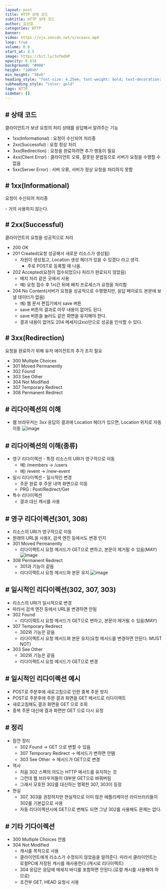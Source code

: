 ```yaml
---
layout: post
title: HTTP 상태 코드
subtitle: HTTP 상태 코드
author: 김선호
categories: HTTP
banner:
video: https://vjs.zencdn.net/v/oceans.mp4
loop: true
volume: 0.8
start_at: 8.5
image: https://bit.ly/3xTmdUP
opacity: 0.618
background: "#000"
height: "100vh"
min_height: "38vh"
heading_style: "font-size: 4.25em; font-weight: bold; text-decoration: underline"
subheading_style: "color: gold"
tags: HTTP
sidebar: []
---
```


## # 상태 코드
<p>클라이언트가 보낸 요청의 처리 상태를 응답해서 알려주는 기능</p>

- 1xx(Informational) : 요청이 수신되어 처리중
- 2xx(Successful) : 요청 정상 처리
- 3xx(Redirection) : 요청을 완료하려면 추가 행동이 필요
- 4xx(Client Error) : 클라이언트 오류, 잘못된 문법등으로 서버가 요청을 수행할 수 없음
- 5xx(Server Error) : 서버 오류, 서버가 정상 요청을 처리하지 못함

## # 1xx(Informational)
<p>요청이 수신되어 처리중</p>
- 거의 사용하지 않는다.

## # 2xx(Successful)
<p>클라이언트의 요청을 성공적으로 처리</p>

- 200 OK
- 201 Created(요청 성공해서 새로운 리소스가 생성됨)
  - 자원이 생성됬고, Location 생성 헤더가 있을 수 있겠다 라고 생각.
    - 주로 POST로 등록할 때 나옴.
- 202 Accepted(요청이 접수되었으나 처리가 완료되지 않았음)
  - 배치 처리 같은 곳에서 사용
  - 예) 요청 접수 후 1시간 뒤에 배치 프로세스가 요청을 처리함
- 204 No Content(서버가 요청을 성공적으로 수행했지만, 응답 페이로드 본문에 보낼 데이터가 없음)
  - 예) 웹 문서 편집기에서 save 버튼
  - save 버튼의 결과로 아무 내용이 없어도 된다.
  - save 버튼을 눌러도 같은 화면을 유지해야 한다.
  - 결과 내용이 없어도 204 메세지(2xx)만으로 성공을 인식할 수 있다.

## # 3xx(Redirection)
<p>요청을 완료하기 위해 유저 에이전트의 추가 조치 필요</p>

- 300 Multiple Choices
- 301 Moved Permanently
- 302 Found
- 303 See Other
- 304 Not Modified
- 307 Temporary Redirect
- 308 Permanent Redirect

## # 리다이렉션의 이해
- 웹 브라우저는 3xx 응답의 결과에 Location 헤더가 있으면, Location 위치로 자동 이동
  ![image](https://user-images.githubusercontent.com/63573287/163493276-a80cc0f8-ffa2-433a-bfdc-10a94c92b03e.png)

## # 리다이렉션의 이해(종류)
- 영구 리다이렉션 - 특정 리소스의 URI가 영구적으로 이동
  - 예) /members -> /users
  - 예) /event -> /new-event
- 일시 리다이렉션 - 일시적인 변경
  - 주문 완료 후 주문 내역 화면으로 이동
  - PRG : Post/Redirect/Get
- 특수 리다이렉션
  - 결과 대신 캐시를 사용

## # 영구 리다이렉션(301, 308)
- 리소스의 URI가 영구적으로 이동
- 원래의 URL을 사용X, 검색 엔진 등에서도 변경 인지
- 301 Moved Permanently
  - 리다이렉트시 요청 메서드가 GET으로 변하고, 본문이 제거될 수 있음(MAY)
    ![image](https://user-images.githubusercontent.com/63573287/163493610-a850f0f8-6000-4f35-83ed-b1d8a7d65309.png)
- 308 Permanent Redirect
  - 301과 기능이 같음
  - 리다이렉트시 요청 메서드와 본문 유지
    ![image](https://user-images.githubusercontent.com/63573287/163493714-20665407-879a-4946-a02b-1ede92211bbe.png)

## # 일시적인 리다이렉션(302, 307, 303)
- 리소스의 URI가 일시적으로 변경
- 따라서 검색 엔진 등에서 URL을 변경하면 안됨
- 302 Found
  - 리다이렉트시 요청 메서드가 GET으로 변하고, 본문이 제거될 수 있음(MAY)
- 307 Temporary Redirect
  - 302와 기능은 같음
  - 리다이렉트시 요청 메서드와 본문 유지(요청 메서드를 변경하면 안된다. MUST NOT)
- 303 See Other
  - 302와 기능은 같음
  - 리다이렉트시 요청 메서드가 GET으로 변경

## # 일시적인 리다이렉션 예시
- POST로 주문후에 새로고침으로 인한 중복 주문 방지
- POST로 주문후에 주문 결과 화면을 GET 메서드로 리다이렉트
- 새로고침해도 결과 화면을 GET 으로 조회
- 중복 주문 대신에 결과 화면만 GET 으로 다시 요청

## # 정리
- 잠깐 정리
  - 302 Found -> GET 으로 변할 수 있음
  - 307 Temporary Redirect -> 메서드가 변하면 안됌
  - 303 See Other -> 메서드가 GET으로 변경
- 역사
  - 처음 302 스펙의 의도는 HTTP 메서드를 유지하는 것
  - 그런데 웹 브라우저들이 대부분 GET으로 바꿔버림
  - 그래서 모호한 302를 대신하는 명확한 307, 303이 등장
- 현실
  - 307, 303을 권장하지만 현실적으로 이미 많은 애플리케이션 라이브러리들이 302를 기본값으로 사용
  - 자동 리다이렉션시에 GET으로 변해도 되면 그냥 302를 사용해도 문제는 없다.

## # 기타 기다이렉션
- 300 Multiple Choices 안씀
- 304 Not Modified
  - 캐시를 목적으로 사용
  - 클라이언트에게 리소스가 수정되지 않았음을 알려준다. 따라서 클라이언트는 로컬PC에 저장된 캐시를 재사용한다.(캐시로 리다이렉트)
  - 304 응답은 응답에 메세지 바디를 포함하면 안된다.(로컬 캐시를 사용해야 하므로)
  - 조건부 GET, HEAD 요청시 사용
